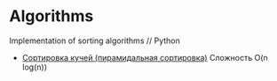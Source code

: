 # Algorithms
Implementation of sorting algorithms // Python

* [Сортировка кучей (пирамидальная сортировка)](https://github.com/JuliaRyzhova/Algorithms/blob/master/heap_sort.py)
Сложность  O(n log(n))
